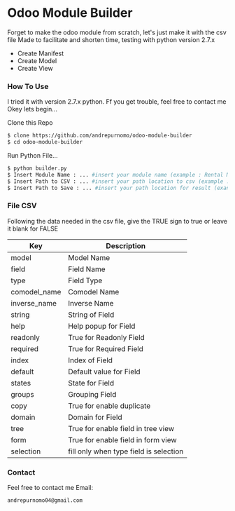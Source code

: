 # Odoo Module Builder

Forget to make the odoo module from scratch, let's just make it with the csv file
Made to facilitate and shorten time, testing with python version 2.7.x

  - Create Manifest
  - Create Model
  - Create View

### How To Use

I tried it with version 2.7.x python. Ff you get trouble, feel free to contact me
Okey lets begin...

Clone this Repo
```sh
$ clone https://github.com/andrepurnomo/odoo-module-builder
$ cd odoo-module-builder
```

Run Python File...

```sh
$ python builder.py
$ Insert Module Name : ... #insert your module name (example : Rental Mobil)
$ Insert Path to CSV : ... #insert your path location to csv (example : rental.csv)
$ Insert Path to Save : ... #insert your path location for result (exanoke : carent)
```

### File CSV

Following the data needed in the csv file, give the TRUE sign to true or leave it blank for FALSE

| Key | Description |
| ------ | ------ |
| model | Model Name |
| field | Field Name |
| type | Field Type |
| comodel_name | Comodel Name |
| inverse_name | Inverse Name |
| string | String of Field |
| help | Help popup for Field |
| readonly | True for Readonly Field |
| required | True for Required Field |
| index | Index of Field |
| default | Default value for Field |
| states | State for Field |
| groups | Grouping Field |
| copy | True for enable duplicate |
| domain | Domain for Field |
| tree | True for enable field in tree view |
| form | True for enable field in form view |
| selection | fill only when type field is selection |


### Contact

Feel free to contact me
Email:
```sh
andrepurnomo04@gmail.com
```
